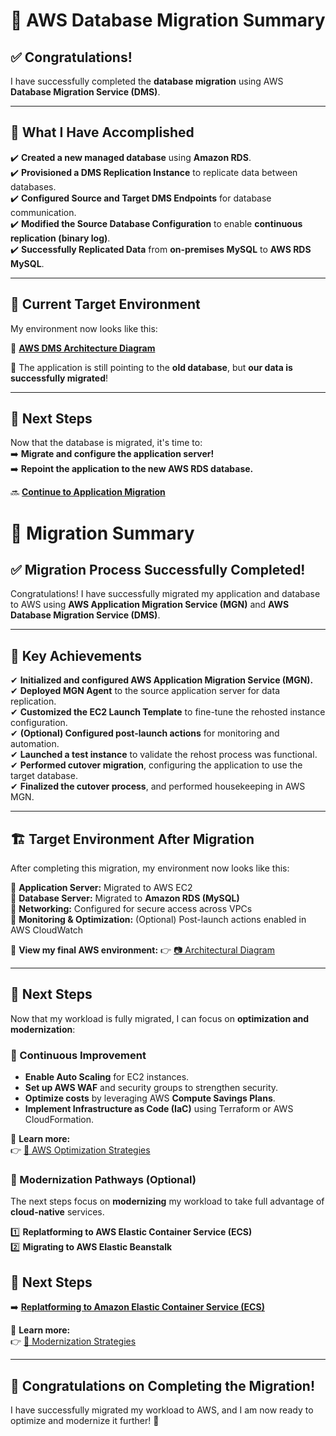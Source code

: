 # 🎯 **AWS Database Migration Summary**

## **✅ Congratulations!**
I have successfully completed the **database migration** using AWS **Database Migration Service (DMS)**. 

---

## **🔹 What I Have Accomplished**
✔️ **Created a new managed database** using **Amazon RDS**.  
✔️ **Provisioned a DMS Replication Instance** to replicate data between databases.  
✔️ **Configured Source and Target DMS Endpoints** for database communication.  
✔️ **Modified the Source Database Configuration** to enable **continuous replication (binary log)**.  
✔️ **Successfully Replicated Data** from **on-premises MySQL** to **AWS RDS MySQL**.  

---

## **📌 Current Target Environment**
My environment now looks like this:

🔗 **[AWS DMS Architecture Diagram](../assets/dms-architecture-diagram.png)**

📌 The application is still pointing to the **old database**, but **our data is successfully migrated**!

---

## **🚀 Next Steps**
Now that the database is migrated, it's time to:  
➡️ **Migrate and configure the application server!**  
➡️ **Repoint the application to the new AWS RDS database.**

🔜 **[Continue to Application Migration](./application-migration.md)**  

# **🚀 Migration Summary**

## **✅ Migration Process Successfully Completed!**
Congratulations! I have successfully migrated my application and database to AWS using **AWS Application Migration Service (MGN)** and **AWS Database Migration Service (DMS)**.

---

## **📌 Key Achievements**
✔ **Initialized and configured AWS Application Migration Service (MGN).**  
✔ **Deployed MGN Agent** to the source application server for data replication.  
✔ **Customized the EC2 Launch Template** to fine-tune the rehosted instance configuration.  
✔ **(Optional) Configured post-launch actions** for monitoring and automation.  
✔ **Launched a test instance** to validate the rehost process was functional.  
✔ **Performed cutover migration**, configuring the application to use the target database.  
✔ **Finalized the cutover process**, and performed housekeeping in AWS MGN.  

---

## **🏗️ Target Environment After Migration**
After completing this migration, my environment now looks like this:

🔹 **Application Server:** Migrated to AWS EC2  
🔹 **Database Server:** Migrated to **Amazon RDS (MySQL)**  
🔹 **Networking:** Configured for secure access across VPCs  
🔹 **Monitoring & Optimization:** (Optional) Post-launch actions enabled in AWS CloudWatch  

📌 **View my final AWS environment:**
👉 [📷 Architectural Diagram](./images/final-migration-architecture.png)

---

## **🎯 Next Steps**
Now that my workload is fully migrated, I can focus on **optimization and modernization**:

### **🔹 Continuous Improvement**
- **Enable Auto Scaling** for EC2 instances.
- **Set up AWS WAF** and security groups to strengthen security.
- **Optimize costs** by leveraging AWS **Compute Savings Plans**.
- **Implement Infrastructure as Code (IaC)** using Terraform or AWS CloudFormation.

📌 **Learn more:**  
👉 [📄 AWS Optimization Strategies](./optimization.md)

### **🔹 Modernization Pathways (Optional)**
The next steps focus on **modernizing** my workload to take full advantage of **cloud-native** services.

1️⃣ **Replatforming to AWS Elastic Container Service (ECS)**  
2️⃣ **Migrating to AWS Elastic Beanstalk**  

## **🎯 Next Steps**
➡️ **[Replatforming to Amazon Elastic Container Service (ECS)](./replatform-ecs.md)**

📌 **Learn more:**  
👉 [📄 Modernization Strategies](./modernization.md)

---

## **🎉 Congratulations on Completing the Migration!**
I have successfully migrated my workload to AWS, and I am now ready to optimize and modernize it further! 🚀  



